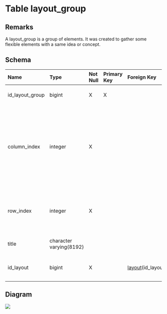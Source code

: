 # Table layout\_group #
## Remarks ##
A layout\_group is a group of elements. It was created to gather some flexible elements with a same idea or concept.

## Schema ##
| **Name** | **Type** | **Not Null** | **Primary Key** | **Foreign Key** | **Remarks** |
|:---------|:---------|:-------------|:----------------|:----------------|:------------|
| id\_layout\_group | bigint   | X            | X               |                 | This is the primary key of the table. |
| column\_index | integer  | X            |                 |                 | It corresponds to the column where the group will be displayed. Actually in Sigmah, this column is always set to 1. |
| row\_index | integer  | X            |                 |                 | It corresponds to the row where the group will be displayed. |
| title    | character varying(8192) |              |                 |                 | This is the title of the group. |
| id\_layout | bigint   | X            |                 | [layout](layout.md)(id\_layout) | This is a foreign key to the table layout. |

## Diagram ##
<img src='http://www.sigmah.org/svg_load.php?file=http://sigma-h.googlecode.com/svn/wiki/diagrams/layout_group.svg' />
